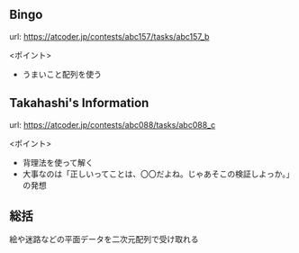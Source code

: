 ## Bingo

url: https://atcoder.jp/contests/abc157/tasks/abc157_b

<ポイント>

-   うまいこと配列を使う

## Takahashi's Information

url: https://atcoder.jp/contests/abc088/tasks/abc088_c

<ポイント>

-   背理法を使って解く
-   大事なのは「正しいってことは、〇〇だよね。じゃあそこの検証しよっか。」の発想

## 総括

絵や迷路などの平面データを二次元配列で受け取れる

